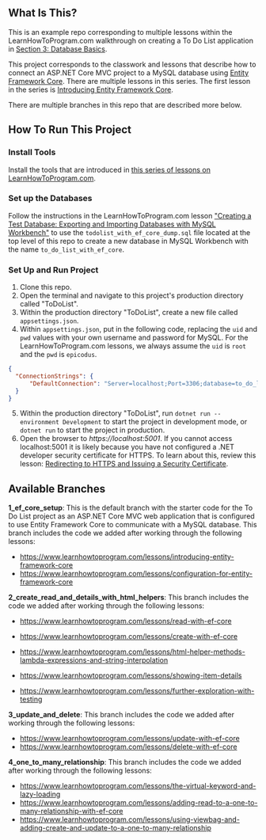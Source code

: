 ## What Is This?

This is an example repo corresponding to multiple lessons within the LearnHowToProgram.com walkthrough on creating a To Do List application in [Section 3: Database Basics](https://www.learnhowtoprogram.com/c-and-net/database-basics).

This project corresponds to the classwork and lessons that describe how to connect an ASP.NET Core MVC project to a MySQL database using [Entity Framework Core](https://learn.microsoft.com/en-us/ef/core/). There are multiple lessons in this series. The first lesson in the series is [Introducing Entity Framework Core](https://www.learnhowtoprogram.com/c-and-net/database-basics/introducing-entity-framework).

There are multiple branches in this repo that are described more below.

## How To Run This Project

### Install Tools

Install the tools that are introduced in [this series of lessons on LearnHowToProgram.com](https://www.learnhowtoprogram.com/c-and-net/getting-started-with-c).

### Set up the Databases

Follow the instructions in the LearnHowToProgram.com lesson ["Creating a Test Database: Exporting and Importing Databases with MySQL Workbench"](https://www.learnhowtoprogram.com/lessons/creating-a-test-database-exporting-and-importing-databases-with-mysql-workbench) to use the `todolist_with_ef_core_dump.sql` file located at the top level of this repo to create a new database in MySQL Workbench with the name `to_do_list_with_ef_core`.

### Set Up and Run Project

1. Clone this repo.
2. Open the terminal and navigate to this project's production directory called "ToDoList".
3. Within the production directory "ToDoList", create a new file called `appsettings.json`.
4. Within `appsettings.json`, put in the following code, replacing the `uid` and `pwd` values with your own username and password for MySQL. For the LearnHowToProgram.com lessons, we always assume the `uid` is `root` and the `pwd` is `epicodus`.

```json
{
  "ConnectionStrings": {
      "DefaultConnection": "Server=localhost;Port=3306;database=to_do_list_with_ef_core;uid=root;pwd=epicodus;"
  }
}
```

5. Within the production directory "ToDoList", run `dotnet run --environment Development` to start the project in development mode, or `dotnet run` to start the project in production.
4. Open the browser to _https://localhost:5001_. If you cannot access localhost:5001 it is likely because you have not configured a .NET developer security certificate for HTTPS. To learn about this, review this lesson: [Redirecting to HTTPS and Issuing a Security Certificate](https://www.learnhowtoprogram.com/lessons/redirecting-to-https-and-issuing-a-security-certificate).


## Available Branches

**1_ef_core_setup**: This is the default branch with the starter code for the To Do List project as an ASP.NET Core MVC web application that is configured to use Entity Framework Core to communicate with a MySQL database. This branch includes the code we added after working through the following lessons:

- https://www.learnhowtoprogram.com/lessons/introducing-entity-framework-core
- https://www.learnhowtoprogram.com/lessons/configuration-for-entity-framework-core


**2_create_read_and_details_with_html_helpers**: This branch includes the code we added after working through the following lessons:

- https://www.learnhowtoprogram.com/lessons/read-with-ef-core

- https://www.learnhowtoprogram.com/lessons/create-with-ef-core
- https://www.learnhowtoprogram.com/lessons/html-helper-methods-lambda-expressions-and-string-interpolation
- https://www.learnhowtoprogram.com/lessons/showing-item-details
- https://www.learnhowtoprogram.com/lessons/further-exploration-with-testing

**3_update_and_delete**: This branch includes the code we added after working through the following lessons:

- https://www.learnhowtoprogram.com/lessons/update-with-ef-core
- https://www.learnhowtoprogram.com/lessons/delete-with-ef-core

**4_one_to_many_relationship**: This branch includes the code we added after working through the following lessons:

- https://www.learnhowtoprogram.com/lessons/the-virtual-keyword-and-lazy-loading
- https://www.learnhowtoprogram.com/lessons/adding-read-to-a-one-to-many-relationship-with-ef-core
- https://www.learnhowtoprogram.com/lessons/using-viewbag-and-adding-create-and-update-to-a-one-to-many-relationship